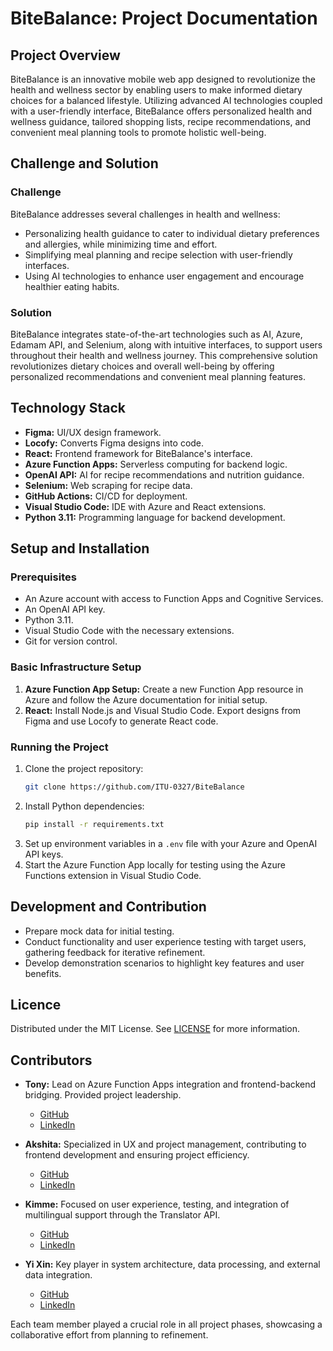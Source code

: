 # BiteBalance: Project Documentation

## Project Overview

BiteBalance is an innovative mobile web app designed to revolutionize the health and wellness sector by enabling users to make informed dietary choices for a balanced lifestyle. Utilizing advanced AI technologies coupled with a user-friendly interface, BiteBalance offers personalized health and wellness guidance, tailored shopping lists, recipe recommendations, and convenient meal planning tools to promote holistic well-being.

## Challenge and Solution

### Challenge

BiteBalance addresses several challenges in health and wellness:
- Personalizing health guidance to cater to individual dietary preferences and allergies, while minimizing time and effort.
- Simplifying meal planning and recipe selection with user-friendly interfaces.
- Using AI technologies to enhance user engagement and encourage healthier eating habits.

### Solution

BiteBalance integrates state-of-the-art technologies such as AI, Azure, Edamam API, and Selenium, along with intuitive interfaces, to support users throughout their health and wellness journey. This comprehensive solution revolutionizes dietary choices and overall well-being by offering personalized recommendations and convenient meal planning features.

## Technology Stack

- **Figma:** UI/UX design framework.
- **Locofy:** Converts Figma designs into code.
- **React:** Frontend framework for BiteBalance's interface.
- **Azure Function Apps:** Serverless computing for backend logic.
- **OpenAI API:** AI for recipe recommendations and nutrition guidance.
- **Selenium:** Web scraping for recipe data.
- **GitHub Actions:** CI/CD for deployment.
- **Visual Studio Code:** IDE with Azure and React extensions.
- **Python 3.11:** Programming language for backend development.

## Setup and Installation

### Prerequisites

- An Azure account with access to Function Apps and Cognitive Services.
- An OpenAI API key.
- Python 3.11.
- Visual Studio Code with the necessary extensions.
- Git for version control.

### Basic Infrastructure Setup

1. **Azure Function App Setup:** Create a new Function App resource in Azure and follow the Azure documentation for initial setup.
2. **React:** Install Node.js and Visual Studio Code. Export designs from Figma and use Locofy to generate React code.

### Running the Project

1. Clone the project repository:
    ```bash
    git clone https://github.com/ITU-0327/BiteBalance
    ```
2. Install Python dependencies:
    ```bash
    pip install -r requirements.txt
    ```
3. Set up environment variables in a `.env` file with your Azure and OpenAI API keys.
4. Start the Azure Function App locally for testing using the Azure Functions extension in Visual Studio Code.

## Development and Contribution

- Prepare mock data for initial testing.
- Conduct functionality and user experience testing with target users, gathering feedback for iterative refinement.
- Develop demonstration scenarios to highlight key features and user benefits.

## Licence

Distributed under the MIT License. See [LICENSE](LICENSE) for more information.

## Contributors

- **Tony:** Lead on Azure Function Apps integration and frontend-backend bridging. Provided project leadership.
  - [GitHub](https://github.com/ITU-0327)
  - [LinkedIn](https://www.linkedin.com/in/i-tung-hsieh-it)

- **Akshita:** Specialized in UX and project management, contributing to frontend development and ensuring project efficiency.
  - [GitHub](https://github.com/akshiita-01)
  - [LinkedIn](https://www.linkedin.com/in/akshita-mediratta-65065519a/)

- **Kimme:** Focused on user experience, testing, and integration of multilingual support through the Translator API.
  - [GitHub](https://github.com/shuenyng)
  - [LinkedIn](https://www.linkedin.com/in/shuen-y%E2%80%99ng-tan-942b36198/)

- **Yi Xin:** Key player in system architecture, data processing, and external data integration.
  - [GitHub](https://github.com/YiXin-Tan)
  - [LinkedIn]()

Each team member played a crucial role in all project phases, showcasing a collaborative effort from planning to refinement.
